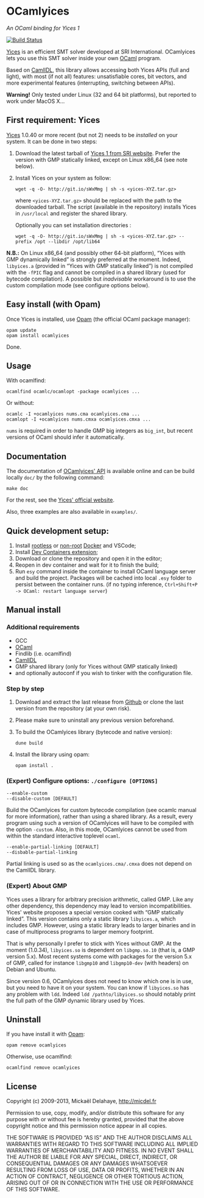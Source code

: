 OCamlyices
==========

*An OCaml binding for Yices 1*

[![Build Status](https://travis-ci.org/polazarus/ocamlyices.png?branch=master)](https://travis-ci.org/polazarus/ocamlyices)

[Yices][yices] is an efficient SMT solver developed at SRI International.
OCamlyices lets you use this SMT solver inside your own [OCaml][ocaml] program.

Based on [CamlIDL][camlidl], this library allows accessing both Yices APIs (full
and light), with most (if not all) features: unsatisfiable cores, bit vectors,
and more experimental features (interrupting, switching between APIs).

**Warning!** Only tested under Linux (32 and 64 bit platforms), but reported to
work under MacOS X…


First requirement: Yices
------------------------

[Yices][yices] 1.0.40 or more recent (but not 2)  needs to be *installed* on
your system. It can be done in two steps:

1.  Download the latest tarball of [Yices 1 from SRI website][yices-dl].
    Prefer the version with GMP statically linked, except on Linux x86_64 (see
    note below).

2.  Install Yices on your system as follow:

        wget -q -O- http://git.io/sWxMmg | sh -s <yices-XYZ.tar.gz>

    where `<yices-XYZ.tar.gz>` should be replaced with the path to the
    downloaded tarball. The script (available in the repository) installs Yices
    in `/usr/local` and register the shared library.

    Optionally you can set installation directories :

        wget -q -O- http://git.io/sWxMmg | sh -s <yices-XYZ.tar.gz> --prefix /opt --libdir /opt/lib64

**N.B.:** On Linux x86_64 (and possibly other 64-bit platform), “Yices with
GMP dynamically linked” is strongly preferred at the moment. Indeed,
`libyices.a` (provided in “Yices with GMP statically linked”) is not compiled
with the `-fPIC` flag and cannot be compiled in a shared library (used for
bytecode compilation). A possible but *inadvisable* workaround is to use the
custom compilation mode (see configure options below).


Easy install (with Opam)
------------------------

Once Yices is installed, use [Opam][opam] (the official OCaml package manager):

    opam update
    opam install ocamlyices

Done.


Usage
-----

With ocamlfind:

    ocamlfind ocamlc/ocamlopt -package ocamlyices ...

Or without:

    ocamlc -I +ocamlyices nums.cma ocamlyices.cma ...
    ocamlopt -I +ocamlyices nums.cmxa ocamlyices.cmxa ...

`nums` is required in order to handle GMP big integers as `big_int`, but recent
versions of OCaml should infer it automatically.


Documentation
-------------

The documentation of [OCamlyices' API][api] is available online and can be build
locally `doc/` by the following command:

    make doc

For the rest, see the [Yices' official website][yices].

Also, three examples are also available in `examples/`.


Quick development setup:
------------------------

1. Install [rootless](https://docs.docker.com/engine/security/rootless/) or [non-root](https://docs.docker.com/engine/install/linux-postinstall/#manage-docker-as-a-non-root-user) [Docker](https://www.docker.com) and VSCode;
2. Install [Dev Containers extension](https://marketplace.visualstudio.com/items?itemName=ms-vscode-remote.remote-containers);
3. Download or clone the repository and open it in the editor;
4. Reopen in dev container and wait for it to finish the build;
5. Run `esy` command inside the container to install OCaml language server and build the project.
Packages will be cached into local `.esy` folder to persist between the container runs.
(if no typing inference, `Ctrl+Shift+P -> OCaml: restart language server`)


Manual install
--------------

### Additional requirements

* GCC
* [OCaml][ocaml]
* Findlib (i.e. ocamlfind)
* [CamlIDL][camlidl]
* GMP shared library (only for Yices without GMP statically linked)
* and optionally autoconf if you wish to tinker with the configuration file.

### Step by step

1.  Download and extract the last release from
    [Github](https://github.com/polazarus/ocamlyices/releases)
    or clone the last version from the repository (at your own risk).

2.  Please make sure to uninstall any previous version beforehand.

2.  To build the OCamlyices library (bytecode and native version):

        dune build

3.  Install the library using opam:

        opam install .

### (Expert) Configure options: `./configure [OPTIONS]`

    --enable-custom
    --disable-custom [DEFAULT]

Build the OCamlyices for custom bytecode compilation (see ocamlc manual for
more information), rather than using a shared library. As a result, every
program using such a version of OCamlyices will have to be compiled with the
option `-custom`. Also, in this mode, OCamlyices cannot be used from within
the standard interactive toplevel `ocaml`.

    --enable-partial-linking [DEFAULT]
    --disbable-partial-linking

Partial linking is used so as the `ocamlyices.cma/.cmxa` does not depend on
the CamlIDL library.

### (Expert) About GMP

Yices uses a library for arbitrary precision arithmetic, called GMP. Like any
other dependency, this dependency may lead to version incompatibilities.
Yices' website proposes a special version cooked with “GMP statically linked”.
This version contains only a static library `libyices.a`, which includes GMP.
However, using a static library leads to larger binaries and in case of
multiprocess programs to larger memory footprint.

That is why personally I prefer to stick with Yices without GMP. At the moment
(1.0.34), `libyices.so` is dependent on `libgmp.so.10` (that is, a GMP version
5.x). Most recent systems come with packages for the version 5.x of GMP, called
for instance `libgmp10` and `libgmp10-dev` (with headers) on Debian and Ubuntu.

Since version 0.6, OCamlyices does not need to know which one is in use, but
you need to have it on your system. You can know if `libyices.so` has any
problem with `ldd`. Indeed `ldd /pathto/libyices.so` should notably print the
full path of the GMP dynamic library used by Yices.


Uninstall
---------

If you have install it with [Opam][opam]:

    opam remove ocamlyices

Otherwise, use ocamlfind:

    ocamlfind remove ocamlyices


License
-------

Copyright (c) 2009-2013, Mickaël Delahaye, http://micdel.fr

Permission to use, copy, modify, and/or distribute this software for any purpose
with or without fee is hereby granted, provided that the above copyright notice
and this permission notice appear in all copies.

THE SOFTWARE IS PROVIDED “AS IS” AND THE AUTHOR DISCLAIMS ALL WARRANTIES WITH
REGARD TO THIS SOFTWARE INCLUDING ALL IMPLIED WARRANTIES OF MERCHANTABILITY AND
FITNESS. IN NO EVENT SHALL THE AUTHOR BE LIABLE FOR ANY SPECIAL, DIRECT,
INDIRECT, OR CONSEQUENTIAL DAMAGES OR ANY DAMAGES WHATSOEVER RESULTING FROM LOSS
OF USE, DATA OR PROFITS, WHETHER IN AN ACTION OF CONTRACT, NEGLIGENCE OR OTHER
TORTIOUS ACTION, ARISING OUT OF OR IN CONNECTION WITH THE USE OR PERFORMANCE OF
THIS SOFTWARE.

[yices]: http://yices.csl.sri.com/
[yices-dl]: http://yices.csl.sri.com/download.shtml
[ocaml]: http://ocaml.org/
[opam]: http://opam.ocaml.org/
[camlidl]: http://caml.inria.fr/pub/old_caml_site/camlidl/
[api]: http://micdel.fr/ocamlyices-api
